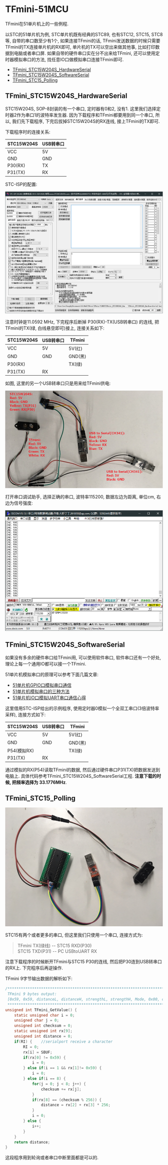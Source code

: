 # TFmini-51MCU
TFmini在51单片机上的一些例程.   

以STC的51单片机为例, STC单片机既有经典的STC89, 也有STC12, STC15, STC8等, 自带的串口数至少有1个, 如果连接TFmini的话, TFmini发送数据的时候只需要TFmini的TX连接单片机的RX即可, 单片机的TX可以空出来做其他事, 比如打印数据到电脑或者串口屏. 如果自带的硬件串口实在分不出来给TFmini, 还可以使用定时器模拟串口的方法, 找任意IO口做模拟串口连接TFmini即可.  

- [TFmini_STC15W204S_HardwareSerial](#tfmini_stc15w204s_hardwareserial)  
- [TFmini_STC15W204S_SoftwareSerial](#tfmini_stc15w204s_softwareserial)  
- [TFmini_STC15_Polling](#tfmini_stc15_polling)  

## TFmini_STC15W204S_HardwareSerial
STC15W204S, SOP-8封装的有一个串口, 定时器有0和2, 没有1. 这里我们选择定时器2作为串口1的波特率发生器. 因为下载程序和TFmini都要用到同一个串口, 所以, 我们先下载程序, 下完后拔掉STC15W204S的RX连线, 接上TFmini的TX即可.   

下载程序时的连接关系:  

STC15W204S | USB转串口
---------|----------
 VCC | 5V 
 GND | GND 
 P30(RX) | TX
 P31(TX) | RX  

STC-ISP的配置:  

![stc15w](/Assets/stcispstc15w.png)  

注意时钟是11.0592 MHz, 下完程序后断掉 P30(RX)-TX(USB转串口) 的连线, 把TFmini的TX(绿, 白线悬空即可)接上, 连接关系如下:  

STC15W204S | USB转串口 | TFmini
---------|----------|----------
 VCC | 5V | 5V(红)
 GND | GND | GND(黑)
 P30(RX) | | TX(绿)
 P31(TX) | RX | 

 如图, 这里的另一个USB转串口只是用来给TFmini供电:    

 ![stc15w](/Assets/stc15w.png)  

 打开串口调试助手, 选择正确的串口, 波特率115200, 数据左边为距离, 单位cm, 右边为信号强度:  

 ![sscom](/Assets/sscom.png)  



## TFmini_STC15W204S_SoftwareSerial
如果没有多余的硬件串口给TFmini用, 可以使用软件串口, 软件串口还有一个好处, 理论上每一个通用IO都可以接一个TFmini.  

51单片机模拟串口的原理可以参考下面几篇文章:  
- [51单片机GPIO口模拟串口通信](http://blog.csdn.net/sdwuyulunbi/article/details/6656193)  
- [51单片机模拟串口的三种方法](http://www.21ic.com/jichuzhishi/mcu/series/2013-02-20/158749.html)  
- [51单片机IO口模拟UART串口通信心得](http://dzxxsyzx.zzia.edu.cn/s/100/t/757/e9/9d/info59805.htm)  


这里借用STC-ISP给出的示例程序, 使用定时器0模拟一个全双工串口(3倍波特率采样), 连接方式如下:  

STC15W204S | USB转串口 | TFmini
---------|----------|----------
 VCC | 5V | 5V(红)
 GND | GND | GND(黑)
 P54(模拟RX) | | TX(绿)
 P31(TX) | RX |   

 通过模拟的RX(P54)读取TFmini的数据, 然后通过硬件串口P31(TX)把数据发送到电脑上.  具体代码参考TFmini_STC15W204S_SoftwareSerial工程. **注意下载的时候, 把频率选择为 33.1776MHz**. 



## TFmini_STC15_Polling   

![TFmini-STC15](/Assets/TFmini-STC15.png)  

STC15有两个或者更多的串口, 但这里我们只使用一个串口, 连接方式为:   
> TFmini TX(绿线) -- STC15 RXD(P30)  
> STC15 TXD(P31) -- PC USBtoUART RX

注意下载程序的时候断开TFmini与STC15 P30的连线, 然后把P30连到USB转串口的RX上. 下完程序后再逆操作.   

TFmini 9字节输出数据的解析如下:  

```C
/******************************************************************************
 TFmini 9 bytes output: 
 [0x59, 0x59, distanceL, distanceH, strengthL, strengthH, Mode, 0x00, checksum]
 *****************************************************************************/
unsigned int TFmini_GetValue() {
	static unsigned char i = 0;
	unsigned char j = 0;
	unsigned int checksum = 0; 
	static unsigned int rx[9];
	unsigned int distance = 0;
	if(RI) {	//serialport receive a character
		RI = 0;
		rx[i] = SBUF;
		if(rx[0] != 0x59) {
			i = 0;
		} else if(i == 1 && rx[1]!= 0x59) {
			i = 0;
		} else if(i == 8) {
			for(j = 0; j < 8; j++) {
				checksum += rx[j];
			}
			if(rx[8] == (checksum % 256)) {
				distance = rx[2] + rx[3] * 256;
			}
			i = 0;
		} else {
			i++;
		}	
	}
	return distance;
}
```  

这段程序用到轮询或者串口中断里面都是可以的. 

